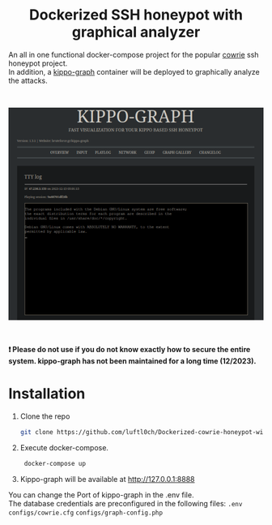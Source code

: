 <h1 align="center">Dockerized SSH honeypot with graphical analyzer</h1>

An all in one functional docker-compose project for the popular [cowrie](https://github.com/cowrie/cowrie) ssh honeypot project. <br/>In addition, a [kippo-graph](https://github.com/ikoniaris/kippo-graph) container will be deployed to graphically analyze the attacks.

<br/>

<p align="center">
  <img src="kippo-graph-animation.gif" />
</p>

<br/>

**❗️ Please do not use if you do not know exactly how to secure the entire system. kippo-graph has not been maintained for a long time (12/2023).**

# Installation

1. Clone the repo
   ```sh
   git clone https://github.com/luftl0ch/Dockerized-cowrie-honeypot-with-kippo-graph.git && cd Dockerized-cowrie-honeypot-with-kippo-graph
   ```
2. Execute docker-compose.
   ```sh
    docker-compose up 
   ```
3. Kippo-graph will be available at http://127.0.0.1:8888

You can change the Port of kippo-graph in the .env file. <br/>The database credentials are preconfigured in the following files: `.env` `configs/cowrie.cfg` `configs/graph-config.php`